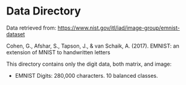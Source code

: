 # Data Directory

Data retrieved from: <https://www.nist.gov/itl/iad/image-group/emnist-dataset>

Cohen, G., Afshar, S., Tapson, J., & van Schaik, A. (2017). EMNIST: an extension of MNIST to handwritten letters

This directory contains only the digit data, both matrix, and image: 
  - EMNIST Digits: 280,000 characters. 10 balanced classes.
